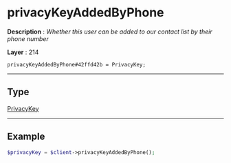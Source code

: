 # privacyKeyAddedByPhone

**Description** : *Whether this user can be added to our contact list by their phone number*

**Layer** : 214

```tl
privacyKeyAddedByPhone#42ffd42b = PrivacyKey;
```

---

## Type

[PrivacyKey](type/PrivacyKey)

---

## Example

```php
$privacyKey = $client->privacyKeyAddedByPhone();
```